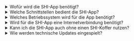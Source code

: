 <details>
<summary>Wofür wird die SHI-App benötigt?</summary>

> Mithilfe der SHI-App können die physischen MODULO-, LIMO- und PRIMO-Karten digitalisiert und in SHI-Digital überführt werden.
 
</details>

<details>
<summary>Welche Schnittstellen bedient die SHI-App?</summary>

> Die MODULO-App bedient BPMN 2.0 und xProzess.
  
> Die LIMO-App bedient BPMN 2.0 und kann xDatenfeld exportieren und importieren.
  
> Bei abweichenden Anforderungen, nehmen Sie gerne Kontakt zu uns auf. [Kontaktformular](https://shi-institut.de/kontakt/)
</details>

<details>
<summary>Welches Betriebssystem wird für die App benötigt?</summary>

> Die App ist für mobile Endgeräte mit Android oder IOS verfügbar.
</details>

<details>
<summary>Wird für die SHI-App eine Internetverbindung benötigt?</summary>

> Eine Internetverbindung ist nur für den Download notwendig. Die App funktioniert autark und offline ohne Onlineverbindung.
</details>

<details>
<summary>Kann ich die SHI-App auch ohne einen SHI-Koffer nutzen?</summary>

> Nein, die SHI-App kann nur in Zusammenhang mit dem SHI-Koffer genutzt werden.
</details>

<details>
<summary>Wie werden technische Updates eingespielt?</summary>

> Technische Updates sind Bestandteil des Vertrages und werden automatisch eingespielt.
</details>
